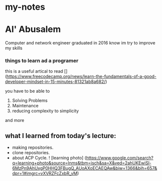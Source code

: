 # my-notes
# Al' Abusalem
Computer and network engineer
graduated in 2016
know im try to improve my skills


### things to learn ad a programer
this is a useful artical to read [] (https://www.freecodecamp.org/news/learn-the-fundamentals-of-a-good-developer-mindset-in-15-minutes-81321ab8a682/)


you have to be able to

1. Solving Problems
2. Maintenance
3. reducing complexity to simplicity

and more
## what I learned from today's lecture:

- making repositories.
- clone repositories.
- about ACP Cycle.
! [learning photo] (https://www.google.com/search?q=learning+photo&source=lnms&tbm=isch&sa=X&ved=2ahUKEwiSl-6MzPn9AhUxgP0HHQ3FBugQ_AUoAXoECAEQAw&biw=1366&bih=657&dpr=1#imgrc=vXVRZFcZxbR_vM)

